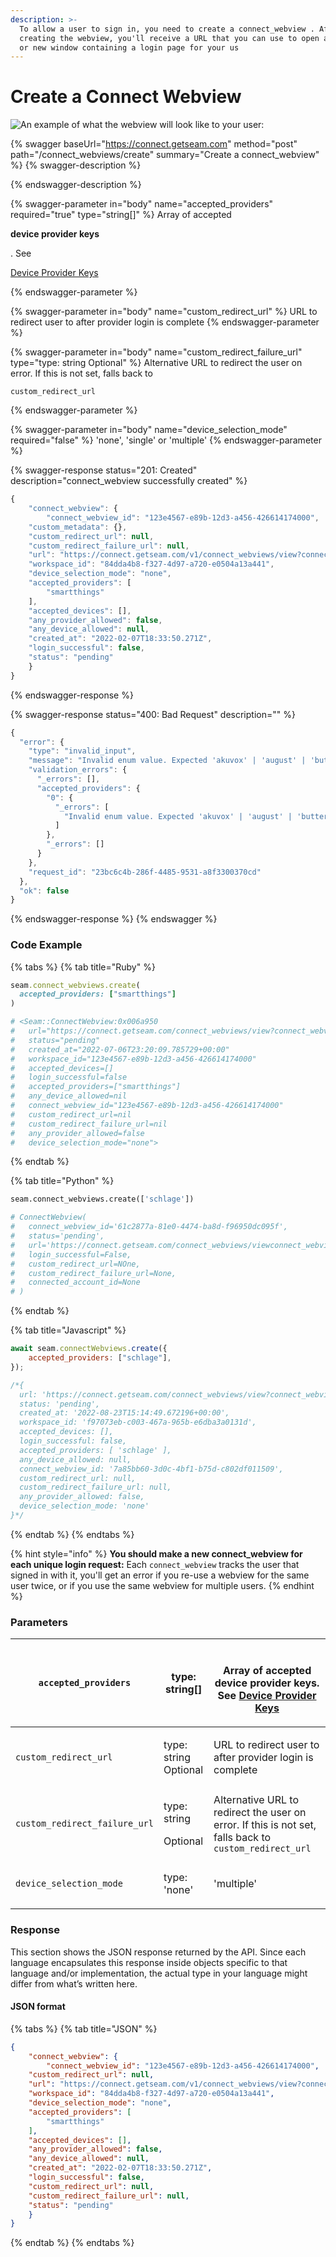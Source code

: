 ```yaml
---
description: >-
  To allow a user to sign in, you need to create a connect_webview . After
  creating the webview, you'll receive a URL that you can use to open an iframe
  or new window containing a login page for your us
---
```


# Create a Connect Webview

![ An example of what the webview will look like to your user:](<../../.gitbook/assets/image (12).png>)

{% swagger baseUrl="https://connect.getseam.com" method="post" path="/connect_webviews/create" summary="Create a connect_webview" %}
{% swagger-description %}

{% endswagger-description %}

{% swagger-parameter in="body" name="accepted_providers" required="true" type="string[]" %}
Array of accepted 

**device provider keys**

. See 

[Device Provider Keys](create-a-connect-webview.md#device-providers)


{% endswagger-parameter %}

{% swagger-parameter in="body" name="custom_redirect_url" %}
URL to redirect user to after provider login is complete
{% endswagger-parameter %}

{% swagger-parameter in="body" name="custom_redirect_failure_url" type="type: string Optional" %}
Alternative URL to redirect the user on error. If this is not set, falls back to 

`custom_redirect_url`

 
{% endswagger-parameter %}

{% swagger-parameter in="body" name="device_selection_mode" required="false" %}
'none', 'single' or 'multiple'
{% endswagger-parameter %}

{% swagger-response status="201: Created" description="connect_webview successfully created" %}
```javascript
{
    "connect_webview": {
    	"connect_webview_id": "123e4567-e89b-12d3-a456-426614174000",
    "custom_metadata": {},
	"custom_redirect_url": null,
	"custom_redirect_failure_url": null,
	"url": "https://connect.getseam.com/v1/connect_webviews/view?connect_webview_id=02454094-1cab-4693-babc-afa9e1c55f09&auth_token=P7XLD4hYXva24WqwSKTC4pKQMP7v3zWUz",
	"workspace_id": "84dda4b8-f327-4d97-a720-e0504a13a441",
	"device_selection_mode": "none",
	"accepted_providers": [
		"smartthings"
	],
	"accepted_devices": [],
	"any_provider_allowed": false,
	"any_device_allowed": null,
	"created_at": "2022-02-07T18:33:50.271Z",
	"login_successful": false,
	"status": "pending"
    }
}
```
{% endswagger-response %}

{% swagger-response status="400: Bad Request" description="" %}
```javascript
{
  "error": {
    "type": "invalid_input",
    "message": "Invalid enum value. Expected 'akuvox' | 'august' | 'butterflymx' | 'schlage' | 'smartthings' | 'yale' | 'noiseaware' | 'salto' | 'doorking' | 'salto' | 'genie' | 'linear' | 'seam_relay_admin' for provided \"accepted_providers.0\"",
    "validation_errors": {
      "_errors": [],
      "accepted_providers": {
        "0": {
          "_errors": [
            "Invalid enum value. Expected 'akuvox' | 'august' | 'butterflymx' | 'schlage' | 'smartthings' | 'yale' | 'noiseaware' | 'salto' | 'doorking' | 'salto' | 'genie' | 'linear' | 'seam_relay_admin'"
          ]
        },
        "_errors": []
      }
    },
    "request_id": "23bc6c4b-286f-4485-9531-a8f3300370cd"
  },
  "ok": false
}
```
{% endswagger-response %}
{% endswagger %}

### Code Example

{% tabs %}
{% tab title="Ruby" %}
```ruby
seam.connect_webviews.create(
  accepted_providers: ["smartthings"]
)

# <Seam::ConnectWebview:0x006a950
#   url="https://connect.getseam.com/connect_webviews/view?connect_webview_id=123e4567-e89b-12d3-a456-426614174000&auth_token=q123DASDASKd23DADdad29"
#   status="pending"         
#   created_at="2022-07-06T23:20:09.785729+00:00"
#   workspace_id="123e4567-e89b-12d3-a456-426614174000"
#   accepted_devices=[]
#   login_successful=false
#   accepted_providers=["smartthings"]
#   any_device_allowed=nil
#   connect_webview_id="123e4567-e89b-12d3-a456-426614174000"
#   custom_redirect_url=nil
#   custom_redirect_failure_url=nil
#   any_provider_allowed=false
#   device_selection_mode="none">
```
{% endtab %}

{% tab title="Python" %}
```python
seam.connect_webviews.create(['schlage'])

# ConnectWebview(
#   connect_webview_id='61c2877a-81e0-4474-ba8d-f96950dc095f',
#   status='pending',
#   url='https://connect.getseam.com/connect_webviews/viewconnect_webview_id=61c277a-81e0-4474-ba8d-f96950dc095f&auth_token=Codur8hWGnxJBv7rgoEg2mBDbYY4xnMXh',
#   login_successful=False,
#   custom_redirect_url=NOne,
#   custom_redirect_failure_url=None,
#   connected_account_id=None
# )
```
{% endtab %}

{% tab title="Javascript" %}
```javascript
await seam.connectWebviews.create({
    accepted_providers: ["schlage"],
});

/*{
  url: 'https://connect.getseam.com/connect_webviews/view?connect_webview_id=7a85bb60-3d0c-4bf1-b75d-c802df011509&auth_token=DTnrAuQU4FCEz2koXGZ7wJ6Yi1owHb3d1',
  status: 'pending',
  created_at: '2022-08-23T15:14:49.672196+00:00',
  workspace_id: 'f97073eb-c003-467a-965b-e6dba3a0131d',
  accepted_devices: [],
  login_successful: false,
  accepted_providers: [ 'schlage' ],
  any_device_allowed: null,
  connect_webview_id: '7a85bb60-3d0c-4bf1-b75d-c802df011509',
  custom_redirect_url: null,
  custom_redirect_failure_url: null,
  any_provider_allowed: false,
  device_selection_mode: 'none'
}*/
```
{% endtab %}
{% endtabs %}

{% hint style="info" %}
**You should make a new connect\_webview for each unique login request:** Each `connect_webview` tracks the user that signed in with it, you'll get an error if you re-use a webview for the same user twice, or if you use the same webview for multiple users.
{% endhint %}

### Parameters

| `accepted_providers`          | type: string\[]                                         | <p><br>Array of accepted <strong>device provider keys</strong>. See <a href="./#device-provider-keys">Device Provider Keys</a></p>    |
| ----------------------------- | ------------------------------------------------------- | ------------------------------------------------------------------------------------------------------------------------------------- |
| `custom_redirect_url`         | <p>type: string<br>Optional</p>                         | URL to redirect user to after provider login is complete                                                                              |
| `custom_redirect_failure_url` | <p>type: string</p><p>Optional</p>                      | Alternative URL to redirect the user on error. If this is not set, falls back to `custom_redirect_url`                                |
| `device_selection_mode`       | <p>type: 'none' | 'multiple' | 'single'<br>Optional</p> | <p>Can the user select all, multiple or just a single device in the connect webview. </p><p><em>This feature is coming soon!</em></p> |

### Response

This section shows the JSON response returned by the API. Since each language encapsulates this response inside objects specific to that language and/or implementation, the actual type in your language might differ from what’s written here.

#### JSON format

{% tabs %}
{% tab title="JSON" %}
```json
{
    "connect_webview": {
    	"connect_webview_id": "123e4567-e89b-12d3-a456-426614174000",
	"custom_redirect_url": null,
	"url": "https://connect.getseam.com/v1/connect_webviews/view?connect_webview_id=02454094-1cab-4693-babc-afa9e1c55f09&auth_token=P7XLD4hYXva24WqwSKTC4pKQMP7v3zWUz",
	"workspace_id": "84dda4b8-f327-4d97-a720-e0504a13a441",
	"device_selection_mode": "none",
	"accepted_providers": [
		"smartthings"
	],
	"accepted_devices": [],
	"any_provider_allowed": false,
	"any_device_allowed": null,
	"created_at": "2022-02-07T18:33:50.271Z",
	"login_successful": false,
	"custom_redirect_url": null,
  	"custom_redirect_failure_url": null,
	"status": "pending"
    }
}
```
{% endtab %}
{% endtabs %}
